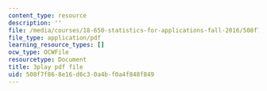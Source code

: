 ```yaml
---
content_type: resource
description: ''
file: /media/courses/18-650-statistics-for-applications-fall-2016/508f7f868e16d6c30a4bf0a4f848f849_OYcdw5vOgIc.pdf
file_type: application/pdf
learning_resource_types: []
ocw_type: OCWFile
resourcetype: Document
title: 3play pdf file
uid: 508f7f86-8e16-d6c3-0a4b-f0a4f848f849
---
```

